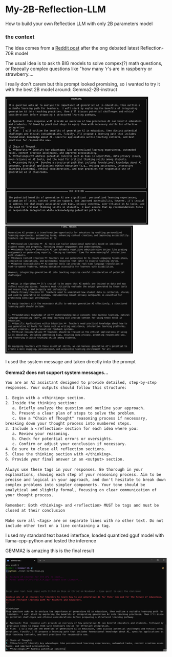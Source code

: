 # My-2B-Reflection-LLM
How to build your own Reflection LLM with only 2B parameters model

### the context
The idea comes from a [Reddit post](https://www.reddit.com/r/LocalLLaMA/comments/1f9um6s/comment/llpc7ud/) after the ong debated latest Reflection-70B model

The usual idea is to ask th BIG models to solve compex(?) math questions, or Reeeally complex questions like "how many 'r's are in raspberry or strawberry....

I really don't carem but this prompt looked promising, so i wanted to try it with the best 2B model around: Gemma2-2B-instruct

<img src='https://github.com/fabiomatricardi/My-2B-Reflection-LLM/raw/main/results001.png' height=400>  <img src='https://github.com/fabiomatricardi/My-2B-Reflection-LLM/raw/main/results002.png' height=400>


I used the system message and taken directly into the prompt<br><br>
**Gemma2 does not support system messages...**
```
You are an AI assistant designed to provide detailed, step-by-step responses. Your outputs should follow this structure:

1. Begin with a <thinking> section.
2. Inside the thinking section:
   a. Briefly analyze the question and outline your approach.
   b. Present a clear plan of steps to solve the problem.
   c. Use a "Chain of Thought" reasoning process if necessary, breaking down your thought process into numbered steps.
3. Include a <reflection> section for each idea where you:
   a. Review your reasoning.
   b. Check for potential errors or oversights.
   c. Confirm or adjust your conclusion if necessary.
4. Be sure to close all reflection sections.
5. Close the thinking section with </thinking>.
6. Provide your final answer in an <output> section.

Always use these tags in your responses. Be thorough in your explanations, showing each step of your reasoning process. Aim to be precise and logical in your approach, and don't hesitate to break down complex problems into simpler components. Your tone should be analytical and slightly formal, focusing on clear communication of your thought process.

Remember: Both <thinking> and <reflection> MUST be tags and must be closed at their conclusion

Make sure all <tags> are on separate lines with no other text. Do not include other text on a line containing a tag.
```

I used my standard text based interface, loaded quantized gguf model with llama-cpp-python and tested the inference

GEMMA2 is amazing
this is the final result



<img src='https://github.com/fabiomatricardi/My-2B-Reflection-LLM/raw/main/Gemma2B-reflectionLLM.gif' width=900>





